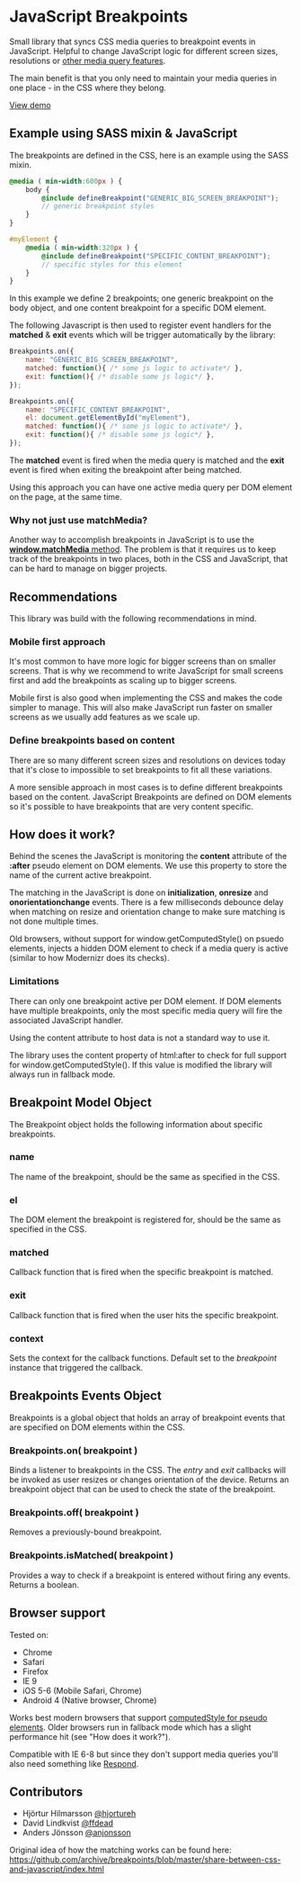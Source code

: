 # JavaScript Breakpoints

Small library that syncs CSS media queries to breakpoint events in JavaScript. Helpful to change JavaScript logic for different screen sizes, resolutions or [other media query features](http://www.w3.org/TR/css3-mediaqueries/#media1).

The main benefit is that you only need to maintain your media queries in one place - in the CSS where they belong.

[View demo](http://14islands.github.com/js-breakpoints/demo/) 


## Example using SASS mixin & JavaScript

The breakpoints are defined in the CSS, here is an example using the SASS mixin.

```scss
@media ( min-width:600px ) {
	body {
		@include defineBreakpoint("GENERIC_BIG_SCREEN_BREAKPOINT");
		// generic breakpoint styles
	}
}

#myElement {
	@media ( min-width:320px ) {
		@include defineBreakpoint("SPECIFIC_CONTENT_BREAKPOINT");
		// specific styles for this element
	}
}
```
In this example we define 2 breakpoints; one generic breakpoint on the body object, and one content breakpoint for a specific DOM element. 

The following Javascript is then used to register event handlers for the **matched** & **exit** events which will be trigger automatically by the library:
```js
Breakpoints.on({
	name: "GENERIC_BIG_SCREEN_BREAKPOINT",
	matched: function(){ /* some js logic to activate*/ },
	exit: function(){ /* disable some js logic*/ },
});

Breakpoints.on({
	name: "SPECIFIC_CONTENT_BREAKPOINT",
	el: document.getElementById("myElement"),
	matched: function(){ /* some js logic to activate*/ },
	exit: function(){ /* disable some js logic*/ },
});
```

The **matched** event is fired when the media query is matched and the **exit** event is fired when exiting the breakpoint after being matched.

Using this approach you can have one active media query per DOM element on the page, at the same time.


### Why not just use matchMedia?

Another way to accomplish breakpoints in JavaScript is to use the [**window.matchMedia** method](https://developer.mozilla.org/en-US/docs/DOM/window.matchMedia).  The problem is that it requires us to keep track of the breakpoints in two places,  both in the CSS and JavaScript,  that can be hard to manage on bigger projects.


## Recommendations

This library was build with the following recommendations in mind. 


### Mobile first approach

It's most common to have more logic for bigger screens than on smaller screens.   That is why we recommend to write JavaScript for small screens first and add the breakpoints as scaling up to bigger screens.  

Mobile first is also good when implementing the CSS and makes the code simpler to manage.  This will also make  JavaScript run faster on smaller screens as we usually add features as we scale up.


### Define breakpoints based on content

There are so many different screen sizes and resolutions on devices today that it's close to impossible to set breakpoints to fit all these variations.  

A more sensible approach in most cases is to define different breakpoints based on the content.  JavaScript Breakpoints are defined on DOM elements so it's possible to have breakpoints that are very content specific.


## How does it work?

Behind the scenes the JavaScript is monitoring the **content** attribute of the **:after** pseudo element on DOM elements. We use this property to store the name of the current active breakpoint. 

The matching in the JavaScript is done on **initialization**, **onresize** and **onorientationchange** events.   There is a few milliseconds debounce delay when matching on resize and orientation change to make sure matching is not done multiple times. 

Old browsers, without support for window.getComputedStyle() on psuedo elements, injects a hidden DOM element to check if a media query is active (similar to how Modernizr does its checks).


### Limitations

There can only one breakpoint active per DOM element. If DOM elements have multiple breakpoints, only the most specific media query will fire the associated JavaScript handler. 

Using the content attribute to host data is not a standard way to use it.

The library uses the content property of html:after to check for full support for window.getComputedStyle(). If this value is modified the library will always run in fallback mode.


## Breakpoint Model Object 

The Breakpoint object holds the following information about specific breakpoints.

### name

The name of the breakpoint, should be the same as specified in the CSS.

### el

The DOM element the breakpoint is registered for, should be the same as specified in the CSS.

### matched

Callback function that is fired when the specific breakpoint is matched.

### exit

Callback function that is fired when the user hits the specific breakpoint.

### context

Sets the context for the callback functions. Default set to the *breakpoint* instance that triggered the callback.



## Breakpoints Events Object

Breakpoints is a global object that holds an array of breakpoint events that are specified on DOM elements within the CSS.

### Breakpoints.on( breakpoint )

Binds a listener to breakpoints in the CSS.  The *entry* and *exit* callbacks will be invoked as user resizes or changes orientation of the device.  Returns an breakpoint object that can be used to check the state of the breakpoint.

### Breakpoints.off( breakpoint )

Removes a previously-bound breakpoint.

### Breakpoints.isMatched( breakpoint )

Provides a way to check if a breakpoint is entered without firing any events.  Returns a boolean.


## Browser support

Tested on:
* Chrome
* Safari
* Firefox
* IE 9
* iOS 5-6 (Mobile Safari, Chrome)
* Android 4 (Native browser, Chrome)

Works best modern browsers that support [computedStyle for pseudo elements](http://caniuse.com/#feat=getcomputedstyle). Older browsers run in fallback mode which has a slight performance hit (see "How does it work?").

Compatible with IE 6-8 but since they don't support media queries you'll also need something like [Respond](http://github.com/scottjehl/Respond/).


## Contributors

* Hjörtur Hilmarsson [@hjortureh](https://twitter.com/hjortureh)
* David Lindkvist [@ffdead](https://twitter.com/ffdead)
* Anders Jönsson [@anjonsson](https://twitter.com/anjonsson)

Original idea of how the matching works can be found here: https://github.com/archive/breakpoints/blob/master/share-between-css-and-javascript/index.html






